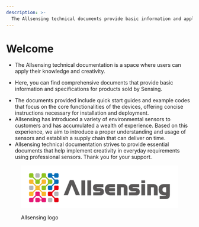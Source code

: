 ```yaml
---
description: >-
  The Allsensing technical documents provide basic information and application examples for their products.
---
```


# Welcome

+ The Allsensing technical documentation is a space where users can apply their knowledge and creativity. 

+ Here, you can find comprehensive documents that provide basic information and specifications for products sold by Sensing.

* The documents provided include quick start guides and example codes that focus on the core functionalities of the devices, offering concise instructions necessary for installation and deployment.
* Allsensing has introduced a variety of environmental sensors to customers and has accumulated a wealth of experience. Based on this experience, we aim to introduce a proper understanding and usage of sensors and establish a supply chain that can deliver on time.
* Allsensing technical documentation strives to provide essential documents that help implement creativity in everyday requirements using professional sensors. Thank you for your support.

<figure><img src=".gitbook/assets/logo_wide.webp" alt="allsensing logo"><figcaption><p>Allsensing logo</p></figcaption></figure>
